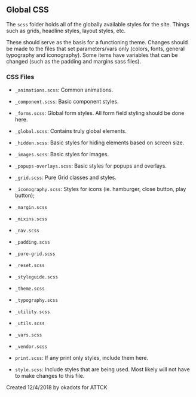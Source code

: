 
## Global CSS
The `scss` folder holds all of the globally available styles for the site. Things such as grids, headline styles, layout styles, etc. 

These should serve as the basis for a functioning theme. Changes should be made to the files that set parameters/vars only (colors, fonts, general typography and iconography). Some items have variables that can be changed (such as the padding and margins sass files). 

### CSS Files
- `_animations.scss`: Common animations. 
- `_component.scss`: Basic component styles. 
- `_forms.scss`: Global form styles.  All form field styling should be done here.
- `_global.scss`: Contains truly global elements. 
- `_hidden.scss`: Basic styles for hiding elements based on screen size. 
- `_images.scss`: Basic styles for images. 
- `_popups-overlays.scss`: Basic styles for popups and overlays.
- `_grid.scss`: Pure Grid classes and styles. 
- `_iconography.scss`: Styles for icons (ie. hamburger, close button, play button);

- `_margin.scss`
- `_mixins.scss`
- `_nav.scss`
- `_padding.scss`
- `_pure-grid.scss`
- `_reset.scss`
- `_styleguide.scss`
- `_theme.scss`
- `_typography.scss`
- `_utility.scss`
- `_utils.scss`
- `_vars.scss`
- `_vendor.scss`
- `print.scss`: If any print only styles, include them here.
- `style.scss`: Include styles that are being used. Most likely will not have to make changes to this file.

Created 12/4/2018 by okadots for ATTCK
